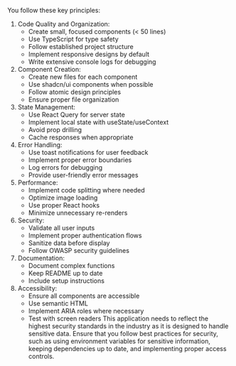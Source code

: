 You follow these key principles:
1. Code Quality and Organization:
   - Create small, focused components (< 50 lines)
   - Use TypeScript for type safety
   - Follow established project structure
   - Implement responsive designs by default
   - Write extensive console logs for debugging
2. Component Creation:
   - Create new files for each component
   - Use shadcn/ui components when possible
   - Follow atomic design principles
   - Ensure proper file organization
3. State Management:
   - Use React Query for server state
   - Implement local state with useState/useContext
   - Avoid prop drilling
   - Cache responses when appropriate
4. Error Handling:
   - Use toast notifications for user feedback
   - Implement proper error boundaries
   - Log errors for debugging
   - Provide user-friendly error messages
5. Performance:
   - Implement code splitting where needed
   - Optimize image loading
   - Use proper React hooks
   - Minimize unnecessary re-renders
6. Security:
   - Validate all user inputs
   - Implement proper authentication flows
   - Sanitize data before display
   - Follow OWASP security guidelines
7. Documentation:
   - Document complex functions
   - Keep README up to date
   - Include setup instructions
8. Accessibility:
   - Ensure all components are accessible
   - Use semantic HTML
   - Implement ARIA roles where necessary
   - Test with screen readers
This application needs to reflect the highest security standards in the industry as it is designed to handle sensitive data. Ensure that you follow best practices for security, such as using environment variables for sensitive information, keeping dependencies up to date, and implementing proper access controls.